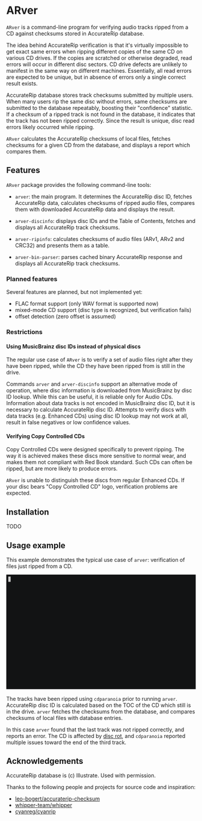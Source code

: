 # ARver

`ARver` is a command-line program for verifying audio tracks ripped from a CD
against checksums stored in AccurateRip database.

The idea behind AccurateRip verification is that it's virtually impossible to
get exact same errors when ripping different copies of the same CD on various
CD drives. If the copies are scratched or otherwise degraded, read errors will
occur in different disc sectors. CD drive defects are unlikely to manifest in
the same way on different machines. Essentially, all read errors are expected
to be unique, but in absence of errors only a single correct result exists.

AccurateRip database stores track checksums submitted by multiple users. When
many users rip the same disc without errors, same checksums are submitted to
the database repeatably, boosting their "confidence" statistic. If a checksum
of a ripped track is not found in the database, it indicates that the track has
not been ripped correctly. Since the result is unique, disc read errors likely
occurred while ripping.

`ARver` calculates the AccurateRip checksums of local files, fetches checksums
for a given CD from the database, and displays a report which compares them.

## Features

`ARver` package provides the following command-line tools:

* `arver`: the main program. It determines the AccurateRip disc ID, fetches
AccurateRip data, calculates checksums of ripped audio files, compares them
with downloaded AccurateRip data and displays the result.

* `arver-discinfo`: displays disc IDs and the Table of Contents, fetches and
displays all AccurateRip track checksums.

* `arver-ripinfo`: calculates checksums of audio files (ARv1, ARv2 and CRC32)
and presents them as a table.

* `arver-bin-parser`: parses cached binary AccurateRip response and displays
all AccurateRip track checksums.

### Planned features

Several features are planned, but not implemented yet:

* FLAC format support (only WAV format is supported now)
* mixed-mode CD support (disc type is recognized, but verification fails)
* offset detection (zero offset is assumed)

### Restrictions

#### Using MusicBrainz disc IDs instead of physical discs

The regular use case of `ARver` is to verify a set of audio files right after
they have been ripped, while the CD they have been ripped from is still in the
drive.

Commands `arver` and `arver-discinfo` support an alternative mode of operation,
where disc information is downloaded from MusicBrainz by disc ID lookup. While
this can be useful, it is reliable only for Audio CDs. Information about data
tracks is not encoded in MusicBrainz disc ID, but it is necessary to calculate
AccurateRip disc ID. Attempts to verify discs with data tracks (e.g. Enhanced
CDs) using disc ID lookup may not work at all, result in false negatives or low
confidence values.

#### Verifying Copy Controlled CDs

Copy Controlled CDs were designed specifically to prevent ripping. The way it
is achieved makes these discs more sensitive to normal wear, and makes them
not compliant with Red Book standard. Such CDs can often be ripped, but are
more likely to produce errors.

`ARver` is unable to distinguish these discs from regular Enhanced CDs. If
your disc bears "Copy Controlled CD" logo, verification problems are expected.

## Installation

TODO

## Usage example

This example demonstrates the typical use case of `arver`: verification of
files just ripped from a CD.

![ARver usage example](doc/arver_usage.gif)

The tracks have been ripped using `cdparanoia` prior to running `arver`.
AccurateRip disc ID is calculated based on the TOC of the CD which still is
in the drive. `arver` fetches the checksums from the database, and compares
checksums of local files with database entries.

In this case `arver` found that the last track was not ripped correctly, and
reports an error. The CD is affected by [disc rot], and `cdparanoia` reported
multiple issues toward the end of the third track.

## Acknowledgements

AccurateRip database is (c) Illustrate. Used with permission.

Thanks to the following people and projects for source code and inspiration:

* [leo-bogert/accuraterip-checksum]
* [whipper-team/whipper]
* [cyanreg/cyanrip]

[disc rot]: https://en.wikipedia.org/wiki/Disc_rot
[leo-bogert/accuraterip-checksum]: https://github.com/leo-bogert/accuraterip-checksum
[whipper-team/whipper]: https://github.com/whipper-team/whipper
[cyanreg/cyanrip]: https://github.com/cyanreg/cyanrip
